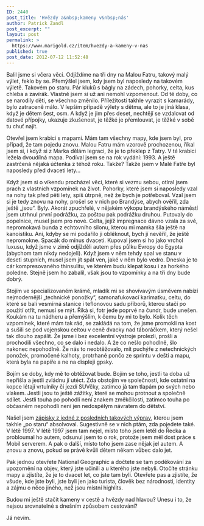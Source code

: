 ```yaml
---
ID: 2440
post_title: 'Hvězdy a&nbsp;kameny v&nbsp;nás'
author: Patrick Zandl
post_excerpt: ""
layout: post
permalink: >
  https://www.marigold.cz/item/hvezdy-a-kameny-v-nas
published: true
post_date: 2012-07-12 11:52:48
---
```

Balil jsme si včera věci. Odjíždíme na tři dny na Malou Fatru, takový malý výlet, řeklo by se. Přemýšlel jsem, kdy jsem byl naposledy na takovém výletě. Takovém po staru. Pár kluků s bágly na zádech, pohorky, celta, kus chleba a zavírák. Vlastně jsem si už ani nemohl vzpomenout. Od té doby, co se narodily děti, se všechno změnilo. Příležitostí takhle vyrazit s kamarády, bylo zatraceně málo. V lepším případě výlety s dětma, ale to je jiná klasa, když je dětem šest, osm. A když je jim přes deset, nechtějí se vzdalovat od datové přípojky, ukazuje zkušenost, je těžké je přemlouvat, je těžké v sobě tu chuť najít. 

Otevřel jsem krabici s mapami. Mám tam všechny mapy, kde jsem byl, pro případ, že tam pojedu znovu. Malou Fatru mám vzorově prochozenou, říkal jsem si, i když si z Marka dělám legraci, že je to překlep z Tatry. V té krabici ležela dvoudílná mapa. Podíval jsem se na rok vydání: 1993. A ještě zastrčená nějaká účtenka z téhož roku. Takže? Takže jsem v Malé Fatře byl naposledy před dvaceti lety…

Když jsem si o víkendu procházel věci, které si vezmu sebou, otíral jsem prach z vlastních vzpomínek na život. Pohorky, které jsem si naposledy vzal na nohy tak před pěti lety, spíš útrpně, než že bych je potřeboval. Vzal jsem si je tedy znovu na nohy, prošel se v nich po Brandýse, abych ověřil, zda ještě „jsou“. Byly. Akorát zpuchřelé, v nějakém výkopu brandýského náměstí jsem utrhnul první podrážku, za poštou pak podrážku druhou. Putovaly do popelnice, musel jsem pro nové. Celta, jejíž impregnace dávno vzala za své, nepromokavá bunda z echtovního silonu, kterou mi mamka šila ještě na kanoistiku. Ani, kdyby se mi podařilo ji obléknout, bych jí nevěřil, že ještě nepromokne. Spacák do mínus dvaceti. Kupoval jsem si ho jako vrchol luxusu, když jsme v zimě odjížděli autem přes půlku Evropy do Egypta (abychom tam nikdy nedojeli). Když jsem v něm tehdy spal ve stanu v deseti stupních, musel jsem jít spát ven, jaké v něm bylo vedro. Dneska je to cár kompresovaného thinsulitu, ve kterém budu klepat kosu i za horkého poledne. Stejně jsem ho zabalil, však jsou to vzpomínky a na tři dny bude dobrý.

Stojím ve specializovaném krámě, mladík mi se shovívavým úsměvem nabízí nejmodernější „technické ponožky“, samonafukovací karimatku, celtu, do které se balí vesmírná stanice i teflonovou sadu příborů, kterou stačí po použití otřít, nemusí se mýt. Říká si, fotr jede poprvé na čundr, bude unešen. Koukám na tu nádheru a přemýšlím, k čemu by mi to bylo. Kolik těch vzpomínek, které mám tak rád, se zakládá na tom, že jsme promokli na kost a sušili se pod vojenskou celtou v ceně dvacky nad táboráčkem, který nešel tak dlouho zapálit. Že jsme i bez excelentní výstroje prolezli, prošli a prochodili všechno, co se dalo i nedalo. A že co nešlo pohodlně, šlo nakonec nepohodlně. Že nás to neobtěžovalo, mít puchýře z netechnických ponožek, promočené kalhoty, protrhané pončo ze sprintu v dešti a mapu, která byla na papíře a ne na displeji gpsky.

Bojím se doby, kdy mě to obtěžovat bude. Bojím se toho, jestli ta doba už nepřišla a jestli zvládnu jí utéct. Zda obstojím ve společnosti, kde ostatní na kopce létají vrtulníky či jezdí SUVčky, zatímco já tam tlapám po svých nebo vlakem. Jestli jsou to ještě zážitky, které se mohou protnout a společně sdílet. Jestli touha po pohodlí není znakem změkčilosti, zatímco touha po občasném nepohodlí není jen nedospělým návratem do dětství. 

Našel jsem <a href="http://www.inext.cz/astrologician/1expdru0.htm">zápisky z jedné z posledních takových výprav</a>, kterou jsem takhle „po staru“ absolvoval. Sugestivně se v nich ptám, zda pojedete také. V létě 1997. V létě 1997 jsem tam nejel, místo toho jsem letěl do Řecka a probloumal ho autem, odsunul jsem to o rok, protože jsem měl dost práce s Mobil serverem. A pak o další, místo toho jsem zase nějak jel autem. A znovu a znovu, pokud se právě kvůli dětem někam vůbec dalo jet.  

Pak jednou otevřete National Geographic a dočtete se tam poděkování za upozornění na objev, který jste učinili a u kterého jste nebyli. Otočíte stránku mapy a zjistíte, že je to dvacet let, co jste tam byli. Otevřete pas a zjistíte, že všude, kde jste byli, jste byli jen jako turista, člověk bez národnosti, identity a zájmu o něco jiného, než jsou místní highlits. 

Budou mi ještě stačit kameny v cestě a hvězdy nad hlavou? Unesu i to, že nejsou srovnatelné s dnešním způsobem cestování? 

Já nevím.